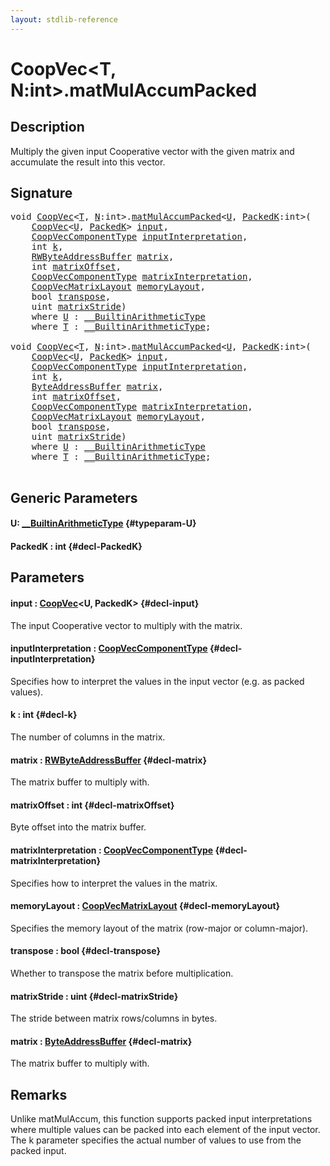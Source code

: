 ```yaml
---
layout: stdlib-reference
---
```


# CoopVec\<T, N:int\>\.matMulAccumPacked

## Description

Multiply the given input Cooperative vector with the given matrix and accumulate the result into this vector.



## Signature 

<pre>
<span class="code_keyword">void</span> <a href="/stdlib-reference/types/coopvec-04/index" class="code_type">CoopVec</a>&lt;<a href="/stdlib-reference/types/coopvec-04/index#typeparam-T" class="code_type">T</a>, <a href="/stdlib-reference/types/coopvec-04/index#decl-N" class="code_var">N</a>:<span class="code_keyword">int</span>&gt;.<a href="/stdlib-reference/types/coopvec-04/matmulaccumpacked-36b">matMulAccumPacked</a>&lt;<a href="/stdlib-reference/types/coopvec-04/matmulaccumpacked-36b#typeparam-U" class="code_type">U</a>, <a href="/stdlib-reference/types/coopvec-04/matmulaccumpacked-36b#decl-PackedK" class="code_var">PackedK</a>:<span class="code_keyword">int</span>&gt;(
    <a href="/stdlib-reference/types/coopvec-04/index" class="code_type">CoopVec</a>&lt;<a href="/stdlib-reference/types/coopvec-04/matmulaccumpacked-36b#typeparam-U" class="code_type">U</a>, <a href="/stdlib-reference/types/coopvec-04/matmulaccumpacked-36b#decl-PackedK" class="code_var">PackedK</a>&gt; <a href="/stdlib-reference/types/coopvec-04/matmulaccumpacked-36b#decl-input" class="code_param">input</a>,
    <a href="/stdlib-reference/types/coopveccomponenttype-047g/index" class="code_type">CoopVecComponentType</a> <a href="/stdlib-reference/types/coopvec-04/matmulaccumpacked-36b#decl-inputInterpretation" class="code_param">inputInterpretation</a>,
    <span class="code_keyword">int</span> <a href="/stdlib-reference/types/coopvec-04/matmulaccumpacked-36b#decl-k" class="code_param">k</a>,
    <a href="/stdlib-reference/types/rwbyteaddressbuffer-0126d/index" class="code_type">RWByteAddressBuffer</a> <a href="/stdlib-reference/types/coopvec-04/matmulaccumpacked-36b#decl-matrix" class="code_param">matrix</a>,
    <span class="code_keyword">int</span> <a href="/stdlib-reference/types/coopvec-04/matmulaccumpacked-36b#decl-matrixOffset" class="code_param">matrixOffset</a>,
    <a href="/stdlib-reference/types/coopveccomponenttype-047g/index" class="code_type">CoopVecComponentType</a> <a href="/stdlib-reference/types/coopvec-04/matmulaccumpacked-36b#decl-matrixInterpretation" class="code_param">matrixInterpretation</a>,
    <a href="/stdlib-reference/types/coopvecmatrixlayout-047d/index" class="code_type">CoopVecMatrixLayout</a> <a href="/stdlib-reference/types/coopvec-04/matmulaccumpacked-36b#decl-memoryLayout" class="code_param">memoryLayout</a>,
    <span class="code_keyword">bool</span> <a href="/stdlib-reference/types/coopvec-04/matmulaccumpacked-36b#decl-transpose" class="code_param">transpose</a>,
    <span class="code_keyword">uint</span> <a href="/stdlib-reference/types/coopvec-04/matmulaccumpacked-36b#decl-matrixStride" class="code_param">matrixStride</a>)
    <span class='code_keyword'>where</span> <a href="/stdlib-reference/types/coopvec-04/matmulaccumpacked-36b#typeparam-U" class="code_type">U</a> : <a href="/stdlib-reference/interfaces/0_builtinarithmetictype-029j/index" class="code_type">__BuiltinArithmeticType</a>
    <span class='code_keyword'>where</span> <a href="/stdlib-reference/types/coopvec-04/index#typeparam-T" class="code_type">T</a> : <a href="/stdlib-reference/interfaces/0_builtinarithmetictype-029j/index" class="code_type">__BuiltinArithmeticType</a>;

<span class="code_keyword">void</span> <a href="/stdlib-reference/types/coopvec-04/index" class="code_type">CoopVec</a>&lt;<a href="/stdlib-reference/types/coopvec-04/index#typeparam-T" class="code_type">T</a>, <a href="/stdlib-reference/types/coopvec-04/index#decl-N" class="code_var">N</a>:<span class="code_keyword">int</span>&gt;.<a href="/stdlib-reference/types/coopvec-04/matmulaccumpacked-36b">matMulAccumPacked</a>&lt;<a href="/stdlib-reference/types/coopvec-04/matmulaccumpacked-36b#typeparam-U" class="code_type">U</a>, <a href="/stdlib-reference/types/coopvec-04/matmulaccumpacked-36b#decl-PackedK" class="code_var">PackedK</a>:<span class="code_keyword">int</span>&gt;(
    <a href="/stdlib-reference/types/coopvec-04/index" class="code_type">CoopVec</a>&lt;<a href="/stdlib-reference/types/coopvec-04/matmulaccumpacked-36b#typeparam-U" class="code_type">U</a>, <a href="/stdlib-reference/types/coopvec-04/matmulaccumpacked-36b#decl-PackedK" class="code_var">PackedK</a>&gt; <a href="/stdlib-reference/types/coopvec-04/matmulaccumpacked-36b#decl-input" class="code_param">input</a>,
    <a href="/stdlib-reference/types/coopveccomponenttype-047g/index" class="code_type">CoopVecComponentType</a> <a href="/stdlib-reference/types/coopvec-04/matmulaccumpacked-36b#decl-inputInterpretation" class="code_param">inputInterpretation</a>,
    <span class="code_keyword">int</span> <a href="/stdlib-reference/types/coopvec-04/matmulaccumpacked-36b#decl-k" class="code_param">k</a>,
    <a href="/stdlib-reference/types/byteaddressbuffer-04b/index" class="code_type">ByteAddressBuffer</a> <a href="/stdlib-reference/types/coopvec-04/matmulaccumpacked-36b#decl-matrix" class="code_param">matrix</a>,
    <span class="code_keyword">int</span> <a href="/stdlib-reference/types/coopvec-04/matmulaccumpacked-36b#decl-matrixOffset" class="code_param">matrixOffset</a>,
    <a href="/stdlib-reference/types/coopveccomponenttype-047g/index" class="code_type">CoopVecComponentType</a> <a href="/stdlib-reference/types/coopvec-04/matmulaccumpacked-36b#decl-matrixInterpretation" class="code_param">matrixInterpretation</a>,
    <a href="/stdlib-reference/types/coopvecmatrixlayout-047d/index" class="code_type">CoopVecMatrixLayout</a> <a href="/stdlib-reference/types/coopvec-04/matmulaccumpacked-36b#decl-memoryLayout" class="code_param">memoryLayout</a>,
    <span class="code_keyword">bool</span> <a href="/stdlib-reference/types/coopvec-04/matmulaccumpacked-36b#decl-transpose" class="code_param">transpose</a>,
    <span class="code_keyword">uint</span> <a href="/stdlib-reference/types/coopvec-04/matmulaccumpacked-36b#decl-matrixStride" class="code_param">matrixStride</a>)
    <span class='code_keyword'>where</span> <a href="/stdlib-reference/types/coopvec-04/matmulaccumpacked-36b#typeparam-U" class="code_type">U</a> : <a href="/stdlib-reference/interfaces/0_builtinarithmetictype-029j/index" class="code_type">__BuiltinArithmeticType</a>
    <span class='code_keyword'>where</span> <a href="/stdlib-reference/types/coopvec-04/index#typeparam-T" class="code_type">T</a> : <a href="/stdlib-reference/interfaces/0_builtinarithmetictype-029j/index" class="code_type">__BuiltinArithmeticType</a>;

</pre>

## Generic Parameters

#### U: [\_\_BuiltinArithmeticType](/stdlib-reference/interfaces/0_builtinarithmetictype-029j/index) {#typeparam-U}
#### PackedK  : int {#decl-PackedK}

## Parameters

#### input  : [CoopVec](/stdlib-reference/types/coopvec-04/index)\<U, PackedK\> {#decl-input}
The input Cooperative vector to multiply with the matrix.

#### inputInterpretation  : [CoopVecComponentType](/stdlib-reference/types/coopveccomponenttype-047g/index) {#decl-inputInterpretation}
Specifies how to interpret the values in the input vector (e.g. as packed values).

#### k  : int {#decl-k}
The number of columns in the matrix.

#### matrix  : [RWByteAddressBuffer](/stdlib-reference/types/rwbyteaddressbuffer-0126d/index) {#decl-matrix}
The matrix buffer to multiply with.

#### matrixOffset  : int {#decl-matrixOffset}
Byte offset into the matrix buffer.

#### matrixInterpretation  : [CoopVecComponentType](/stdlib-reference/types/coopveccomponenttype-047g/index) {#decl-matrixInterpretation}
Specifies how to interpret the values in the matrix.

#### memoryLayout  : [CoopVecMatrixLayout](/stdlib-reference/types/coopvecmatrixlayout-047d/index) {#decl-memoryLayout}
Specifies the memory layout of the matrix (row-major or column-major).

#### transpose  : bool {#decl-transpose}
Whether to transpose the matrix before multiplication.

#### matrixStride  : uint {#decl-matrixStride}
The stride between matrix rows/columns in bytes.

#### matrix  : [ByteAddressBuffer](/stdlib-reference/types/byteaddressbuffer-04b/index) {#decl-matrix}
The matrix buffer to multiply with.


## Remarks
Unlike matMulAccum, this function supports packed input interpretations where multiple values
can be packed into each element of the input vector. The k parameter specifies the actual number of
values to use from the packed input.



